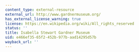```yaml
---
content_type: external-resource
external_url: http://www.gardnermuseum.org/
has_external_license_warning: true
license: https://en.wikipedia.org/wiki/All_rights_reserved
status: ''
title: Isabella Stewart Gardner Museum
uid: e466ef35-65f2-452b-977b-aad14295d57b
wayback_url: ''
---
```

